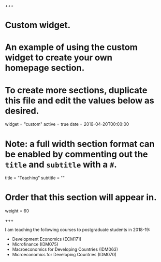+++
# Custom widget.
# An example of using the custom widget to create your own homepage section.
# To create more sections, duplicate this file and edit the values below as desired.
widget = "custom"
active = true
date = 2016-04-20T00:00:00

# Note: a full width section format can be enabled by commenting out the `title` and `subtitle` with a `#`.
title = "Teaching"
subtitle = ""

# Order that this section will appear in.
weight = 60

+++

I am teaching the following courses to postgraduate students in 2018-19:

- Development Economics (ECM171)
- Microfinance (IDM075)
- Macroeconomics for Developing Countries (IDM063)
- Microeconomics for Developing Countries (IDM070)



